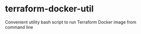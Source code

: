 # terraform-docker-util
Convenient utility bash script to run Terraform Docker image from command line

